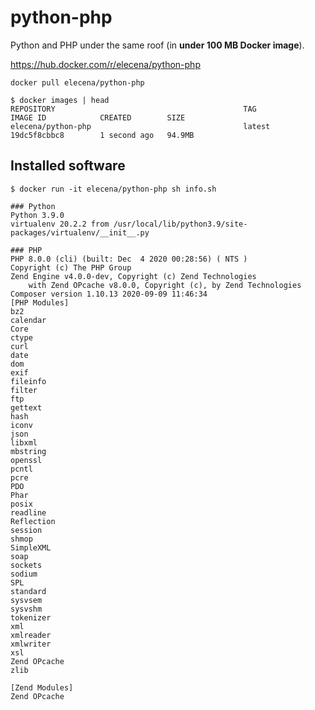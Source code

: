 python-php
==========

Python and PHP under the same roof (in **under 100 MB Docker image**).

https://hub.docker.com/r/elecena/python-php

```
docker pull elecena/python-php
```

```
$ docker images | head
REPOSITORY                                          TAG                          IMAGE ID            CREATED        SIZE
elecena/python-php                                  latest                       19dc5f8cbbc8        1 second ago   94.9MB
```

## Installed software

```
$ docker run -it elecena/python-php sh info.sh

### Python
Python 3.9.0
virtualenv 20.2.2 from /usr/local/lib/python3.9/site-packages/virtualenv/__init__.py

### PHP
PHP 8.0.0 (cli) (built: Dec  4 2020 00:28:56) ( NTS )
Copyright (c) The PHP Group
Zend Engine v4.0.0-dev, Copyright (c) Zend Technologies
    with Zend OPcache v8.0.0, Copyright (c), by Zend Technologies
Composer version 1.10.13 2020-09-09 11:46:34
[PHP Modules]
bz2
calendar
Core
ctype
curl
date
dom
exif
fileinfo
filter
ftp
gettext
hash
iconv
json
libxml
mbstring
openssl
pcntl
pcre
PDO
Phar
posix
readline
Reflection
session
shmop
SimpleXML
soap
sockets
sodium
SPL
standard
sysvsem
sysvshm
tokenizer
xml
xmlreader
xmlwriter
xsl
Zend OPcache
zlib

[Zend Modules]
Zend OPcache
```
